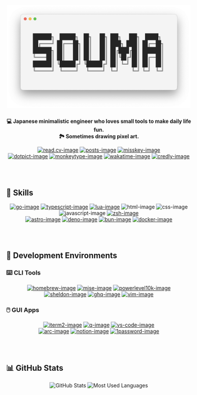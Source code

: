 <h1 align="center">
  <picture>
    <source
      srcset="https://raw.githubusercontent.com/5ouma/5ouma/main/images/header-light.png"
      media="(prefers-color-scheme: light)"
    />
    <source
      srcset="https://raw.githubusercontent.com/5ouma/5ouma/main/images/header-dark.png"
      media="(prefers-color-scheme: dark)"
    />
    <!-- markdownlint-disable MD013 -->
    <img width=500px alt="header" src="https://raw.githubusercontent.com/5ouma/5ouma/main/images/header-light.png" />
  </picture>
</h1>

<div align="center">

**💻 Japanese minimalistic engineer who loves small tools to make daily life fun.**
<br />
**🏞️ Sometimes drawing pixel art.**

</div>

<div align="center">

[![read.cv-image]][read.cv-link]
[![posts-image]][posts-link]
[![misskey-image]][misskey-link]
<br />
[![dotpict-image]][dotpict-link]
[![monkeytype-image]][monkeytype-link]
[![wakatime-image]][wakatime-link]
[![credly-image]][credly-link]

</div>

[read.cv-image]: https://img.shields.io/badge/Read.cv-5ouma-282828?labelColor=111111&logo=readdotcv&logoColor=white&style=for-the-badge
[read.cv-link]: https://5ouma.read.cv
[posts-image]: https://img.shields.io/badge/Posts-5ouma-282828?labelColor=111111&logo=readdotcv&logoColor=white&style=for-the-badge
[posts-link]: https://posts.cv/5ouma
[misskey-image]: https://img.shields.io/badge/Misskey-@5ouma@misskey.5ouma.me-c9fb03?labelColor=a1ca03&logo=misskey&logoColor=white&style=for-the-badge
[misskey-link]: https://misskey.5ouma.me/@5ouma
[dotpict-image]: https://img.shields.io/badge/dotpict-5ouma-f489b2?labelColor=f15d94&logo=aseprite&logoColor=white&style=for-the-badge
[dotpict-link]: https://5ouma.dotpict.net
[monkeytype-image]: https://img.shields.io/badge/Monkeytype-5ouma-ecc63b?labelColor=e2b714&logo=monkeytype&logoColor=black&style=for-the-badge
[monkeytype-link]: https://monkeytype.com/profile/5ouma
[wakatime-image]: https://img.shields.io/badge/Wakatime-@5ouma-191919?labelColor=000000&logo=wakatime&logoColor=white&style=for-the-badge
[wakatime-link]: https://wakatime.com/@5ouma
[credly-image]: https://img.shields.io/badge/Credly-5ouma-ff8832?labelColor=ff6b00&logo=credly&logoColor=white&style=for-the-badge
[credly-link]: https://www.credly.com/users/5ouma

<br /><br />

## 💪 Skills

<div align="center">

[![go-image]][go-link]
[![typescript-image]][typescript-link]
[![lua-image]][lua-link]
![html-image]
![css-image]
![javascript-image]
[![zsh-image]][zsh-link]
<br />
[![astro-image]][astro-link]
[![deno-image]][deno-link]
[![bun-image]][bun-link]
[![docker-image]][docker-link]

</div>

[go-image]: https://img.shields.io/badge/Go-00add8?logo=go&logoColor=white&style=for-the-badge
[go-link]: https://go.dev
[typescript-image]: https://img.shields.io/badge/TypeScript-3178c6?logo=typescript&logoColor=white&style=for-the-badge
[typescript-link]: https://www.typescriptlang.org
[lua-image]: https://img.shields.io/badge/Lua-2c2d72?logo=lua&logoColor=white&style=for-the-badge
[lua-link]: https://www.lua.org
[zsh-image]: https://img.shields.io/badge/Zsh-f15a24?logo=zsh&logoColor=white&style=for-the-badge
[zsh-link]: https://zsh.org
[html-image]: https://img.shields.io/badge/HTML-e34f26?logo=html5&logoColor=white&style=for-the-badge
[css-image]: https://img.shields.io/badge/CSS-1572b6?logo=css3&logoColor=white&style=for-the-badge
[javascript-image]: https://img.shields.io/badge/JavaScript-f7df1e?logo=javascript&logoColor=black&style=for-the-badge
[astro-image]: https://img.shields.io/badge/Astro-bc52ee?logo=astro&logoColor=white&style=for-the-badge
[astro-link]: https://astro.build
[deno-image]: https://img.shields.io/badge/Deno-000000?logo=deno&logoColor=white&style=for-the-badge
[deno-link]: https://deno.com
[bun-image]: https://img.shields.io/badge/Bun-000000?logo=bun&logoColor=white&style=for-the-badge
[bun-link]: https://bun.sh
[docker-image]: https://img.shields.io/badge/Docker-2496ed?logo=docker&logoColor=white&style=for-the-badge
[docker-link]: https://www.docker.com

<br /><br />

## 🔨 Development Environments

### ⌨️ CLI Tools

<div align="center">

[![homebrew-image]][homebrew-link]
[![mise-image]][mise-link]
[![powerlevel10k-image]][powerlevel10k-link]
[![sheldon-image]][sheldon-link]
[![ghq-image]][ghq-link]
[![vim-image]][vim-link]

</div>

[homebrew-image]: https://img.shields.io/badge/Homebrew-fbb040?logo=homebrew&logoColor=333333&style=for-the-badge
[homebrew-link]: https://brew.sh
[mise-image]: https://img.shields.io/badge/mise-5772cd?style=for-the-badge
[mise-link]: https://github.com/jdx/mise
[powerlevel10k-image]: https://img.shields.io/badge/❯_Powerlevel10k-e34a10?style=for-the-badge
[powerlevel10k-link]: https://github.com/romkatv/powerlevel10k
[sheldon-image]: https://img.shields.io/badge/Sheldon-282d3f?style=for-the-badge
[sheldon-link]: https://github.com/rossmacarthur/sheldon
[ghq-image]: https://img.shields.io/badge/ghq-f05032?logo=git&logoColor=white&style=for-the-badge
[ghq-link]: https://github.com/x-motemen/ghq
[vim-image]: https://img.shields.io/badge/Vim-019733?logo=vim&logoColor=white&style=for-the-badge
[vim-link]: https://www.vim.org

### 🖱️ GUI Apps

<div align="center">

[![iterm2-image]][iterm2-link]
[![q-image]][q-link]
[![vs-code-image]][vs-code-link]
<br />
[![arc-image]][arc-link]
[![notion-image]][notion-link]
[![1password-image]][1password-link]

</div>

[iterm2-image]: https://img.shields.io/badge/iTerm2-000000?logo=iterm2&logoColor=white&style=for-the-badge
[iterm2-link]: https://iterm2.com
[q-image]: https://img.shields.io/badge/Amazon_Q-000000?logo=fig&logoColor=white&style=for-the-badge
[q-link]: https://aws.amazon.com/q/developer
[vs-code-image]: https://img.shields.io/badge/Visual_Studio_Code-007acc?logo=visual-studio-code&logoColor=white&style=for-the-badge
[vs-code-link]: https://code.visualstudio.com
[arc-image]: https://img.shields.io/badge/Arc-fcbfbd?logo=arc&logoColor=black&style=for-the-badge
[arc-link]: https://arc.net/gift/friend-of-souma
[notion-image]: https://img.shields.io/badge/Notion-000000?logo=notion&logoColor=white&style=for-the-badge
[notion-link]: https://www.notion.so
[1password-image]: https://img.shields.io/badge/1Password-3b66bc?logo=1password&logoColor=white&style=for-the-badge
[1password-link]: https://1password.com

<br /><br />

## 📊 GitHub Stats

<div align="center">
  <picture>
    <source
      srcset="https://github-readme-stats.vercel.app/api/?username=5ouma&title_color=242424&text_color=242424&icon_color=242424&bg_color=00000000&hide_border=true&show_icons=true"
      media="(prefers-color-scheme: light)"
    />
    <source
      srcset="https://github-readme-stats.vercel.app/api/?username=5ouma&title_color=f4f4f4&text_color=f4f4f4&icon_color=f4f4f4&bg_color=00000000&hide_border=true&show_icons=true"
      media="(prefers-color-scheme: dark)"
    />
    <img height=180px alt="GitHub Stats" src="https://github-readme-stats.vercel.app/api/?username=5ouma&title_color=242424&text_color=242424&icon_color=242424&bg_color=00000000&hide_border=true&show_icons=true" />
  </picture>
  <picture>
    <source
      srcset="https://github-readme-stats.vercel.app/api/top-langs/?username=5ouma&title_color=242424&text_color=242424&icon_color=242424&bg_color=00000000&hide_border=true&layout=compact&langs_count=10&size_weight=0.5&count_weight=0.5"
      media="(prefers-color-scheme: light)"
    />
    <source
      srcset="https://github-readme-stats.vercel.app/api/top-langs/?username=5ouma&title_color=f4f4f4&text_color=f4f4f4&icon_color=f4f4f4&bg_color=00000000&hide_border=true&layout=compact&langs_count=10&size_weight=0.5&count_weight=0.5"
      media="(prefers-color-scheme: dark)"
    />
    <img height=180px alt="Most Used Languages" src="https://github-readme-stats.vercel.app/api/top-langs/?username=5ouma&title_color=242424&text_color=242424&icon_color=242424&bg_color=00000000&hide_border=true&layout=compact&langs_count=10&size_weight=0.5&count_weight=0.5" />
  </picture>
</div>
